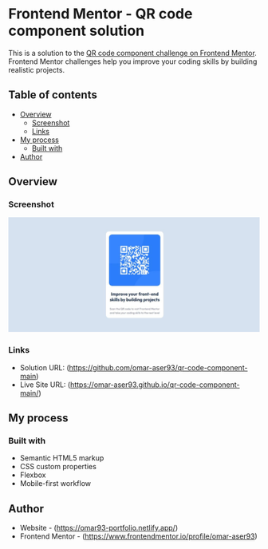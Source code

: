 # Frontend Mentor - QR code component solution

This is a solution to the [QR code component challenge on Frontend Mentor](https://www.frontendmentor.io/challenges/qr-code-component-iux_sIO_H). Frontend Mentor challenges help you improve your coding skills by building realistic projects. 

## Table of contents

- [Overview](#overview)
  - [Screenshot](#screenshot)
  - [Links](#links)
- [My process](#my-process)
  - [Built with](#built-with)
- [Author](#author)


## Overview

### Screenshot

![](./images/screenshot.jpg)


### Links

- Solution URL: (https://github.com/omar-aser93/qr-code-component-main)
- Live Site URL: (https://omar-aser93.github.io/qr-code-component-main/)

## My process

### Built with

- Semantic HTML5 markup
- CSS custom properties
- Flexbox
- Mobile-first workflow


## Author

- Website - (https://omar93-portfolio.netlify.app/)
- Frontend Mentor - (https://www.frontendmentor.io/profile/omar-aser93)



